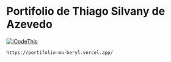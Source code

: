 <h1>Portifolio de Thiago Silvany de Azevedo</h1>

[![iCodeThis](https://www.icodethis.com/banner.jpg)](https://iCodeThis.com/?ref=app-ideas)

```
https://portifolio-mu-beryl.vercel.app/
```
